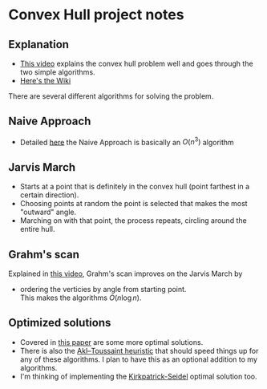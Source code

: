 # Convex Hull project notes
## Explanation
* [This video](https://www.youtube.com/watch?v=B2AJoQSZf4M) explains the convex hull problem well and goes through the two simple algorithms.
* [Here's the Wiki](https://en.wikipedia.org/wiki/Convex_hull_algorithms#Akl%E2%80%93Toussaint_heuristic)

There are several different algorithms for solving the problem.  
## Naive Approach
* Detailed [here](https://www.math.ucsd.edu/~ronspubs/83_09_convex_hull.pdf) the Naive Approach is basically an $O(n^3)$ algorithm

## Jarvis March
* Starts at a point that is definitely in the convex hull (point farthest in a certain direction).
* Choosing points at random the point is selected that makes the most "outward" angle.
* Marching on with that point, the process repeats, circling around the entire hull.   

## Grahm's scan
Explained in [this video](https://www.youtube.com/watch?v=UUCKvHTP4Gg), Grahm's scan improves on the Jarvis March by  
* ordering the verticies by angle from starting point.  
This makes the algorithms $O(n \log n)$.  


## Optimized solutions
* Covered in [this paper](https://link.springer.com/content/pdf/10.1007/BF02712873.pdf) are some more optimal solutions.
* There is also the [Akl–Toussaint heuristic](https://en.wikipedia.org/wiki/Convex_hull_algorithms#Akl%E2%80%93Toussaint_heuristic) that should speed things up for any of these algorithms. I plan to have this as an optional addition to my algorithms.
* I'm thinking of implementing the [Kirkpatrick-Seidel](https://en.wikipedia.org/wiki/Kirkpatrick%E2%80%93Seidel_algorithm) optimal solution too.


